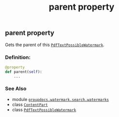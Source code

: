 ﻿---
title: parent property
second_title: GroupDocs.Watermark for Python via .NET API References
description: 
type: docs
url: /python-net/groupdocs.watermark.search.watermarks/pdftextpossiblewatermark/parent/
is_root: false
weight: 70
---

## parent property


Gets the parent of this [`PdfTextPossibleWatermark`](/watermark/python-net/groupdocs.watermark.search.watermarks/pdftextpossiblewatermark).
### Definition:
```python
@property
def parent(self):
    ...
```

### See Also
* module [`groupdocs.watermark.search.watermarks`](../../)
* class [`ContentPart`](/watermark/python-net/groupdocs.watermark.contents/contentpart)
* class [`PdfTextPossibleWatermark`](/watermark/python-net/groupdocs.watermark.search.watermarks/pdftextpossiblewatermark)
